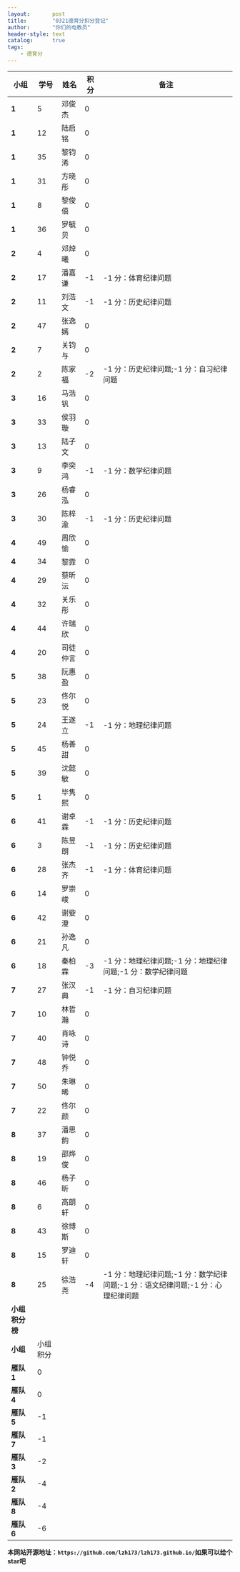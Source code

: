 ```yaml
---
layout:       post
title:        "0321德育分扣分登记"
author:       "你们的电教员"
header-style: text
catalog:      true
tags:
    - 德育分
---
```



| **小组** | **学号** | **姓名** | **积分** | **备注** |
|---|---|---|---|---|
| **1** | 5 | 邓俊杰 | 0 |  |
| **1** | 12 | 陆启铭 | 0 |  |
| **1** | 35 | 黎钧浠 | 0 |  |
| **1** | 31 | 方晓彤 | 0 |  |
| **1** | 8 | 黎俊僖 | 0 |  |
| **1** | 36 | 罗毓贝 | 0 |  |
| **2** | 4 | 邓焯曦 | 0 |  |
| **2** | 17 | 潘嘉谦 | -1 | -1 分：体育纪律问题 |
| **2** | 11 | 刘浩文 | -1 | -1 分：历史纪律问题 |
| **2** | 47 | 张逸嫣 | 0 |  |
| **2** | 7 | 关钧与 | 0 |  |
| **2** | 2 | 陈家福 | -2 | -1 分：历史纪律问题;-1 分：自习纪律问题 |
| **3** | 16 | 马浩钒 | 0 |  |
| **3** | 33 | 侯羽璇 | 0 |  |
| **3** | 13 | 陆子文 | 0 |  |
| **3** | 9 | 李奕鸿 | -1 | -1 分：数学纪律问题 |
| **3** | 26 | 杨睿泓 | 0 |  |
| **3** | 30 | 陈梓渝 | -1 | -1 分：历史纪律问题 |
| **4** | 49 | 周欣愉 | 0 |  |
| **4** | 34 | 黎霏 | 0 |  |
| **4** | 29 | 蔡昕沄 | 0 |  |
| **4** | 32 | 关乐彤 | 0 |  |
| **4** | 44 | 许瑞欣 | 0 |  |
| **4** | 20 | 司徒仲言 | 0 |  |
| **5** | 38 | 阮惠盈 | 0 |  |
| **5** | 23 | 佟尔悦 | 0 |  |
| **5** | 24 | 王遂立 | -1 | -1 分：地理纪律问题 |
| **5** | 45 | 杨善甜 | 0 |  |
| **5** | 39 | 沈懿敏 | 0 |  |
| **5** | 1 | 毕隽熙 | 0 |  |
| **6** | 41 | 谢卓霖 | -1 | -1 分：历史纪律问题 |
| **6** | 3 | 陈昱朗 | -1 | -1 分：历史纪律问题 |
| **6** | 28 | 张杰齐 | -1 | -1 分：体育纪律问题 |
| **6** | 14 | 罗崇峻 | 0 |  |
| **6** | 42 | 谢姕澄 | 0 |  |
| **6** | 21 | 孙逸凡 | 0 |  |
| **6** | 18 | 秦柏霖 | -3 | -1 分：地理纪律问题;-1 分：地理纪律问题;-1 分：数学纪律问题 |
| **7** | 27 | 张汉典 | -1 | -1 分：自习纪律问题 |
| **7** | 10 | 林哲瀚 | 0 |  |
| **7** | 40 | 肖咏诗 | 0 |  |
| **7** | 48 | 钟悦乔 | 0 |  |
| **7** | 50 | 朱琳晞 | 0 |  |
| **7** | 22 | 佟尔颜 | 0 |  |
| **8** | 37 | 潘思韵 | 0 |  |
| **8** | 19 | 邵烨俊 | 0 |  |
| **8** | 46 | 杨子昕 | 0 |  |
| **8** | 6 | 高朗轩 | 0 |  |
| **8** | 43 | 徐博斯 | 0 |  |
| **8** | 15 | 罗迪轩 | 0 |  |
| **8** | 25 | 徐浩尧 | -4 | -1 分：地理纪律问题;-1 分：数学纪律问题;-1 分：语文纪律问题;-1 分：心理纪律问题 |
| **小组积分榜** |  |  |  |  |
| **小组** | 小组积分 |  |  |  |
| **雁队 1** | 0 |  |  |  |
| **雁队 4** | 0 |  |  |  |
| **雁队 5** | -1 |  |  |  |
| **雁队 7** | -1 |  |  |  |
| **雁队 3** | -2 |  |  |  |
| **雁队 2** | -4 |  |  |  |
| **雁队 8** | -4 |  |  |  |
| **雁队 6** | -6 |  |  |  |



**本网站开源地址：`https://github.com/lzh173/lzh173.github.io/`如果可以给个star吧**
